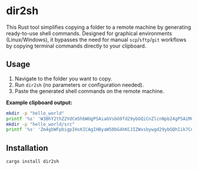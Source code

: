 # dir2sh

This Rust tool simplifies copying a folder to a remote machine by generating ready-to-use shell commands. Designed for graphical environments (Linux/Windows), it bypasses the need for manual `scp`/`sftp`/`git` workflows by copying terminal commands directly to your clipboard.  

## Usage

1. Navigate to the folder you want to copy.  
2. Run `dir2sh` (no parameters or configuration needed).  
3. Paste the generated shell commands on the remote machine.  

**Example clipboard output:**
```bash
mkdir -p "hello_world"
printf '%s' 'W3BhY2thZ2VdCm5hbWUgPSAiaGVsbG9fd29ybGQiCnZlcnNpb24gPSAiMC4xLjAiCmVkaXRpb24gPSAiMjAyNCIKCltkZXBlbmRlbmNpZXNdCg==' | base64 -d > "hello_world/Cargo.toml"
mkdir -p "hello_world/src"
printf '%s' 'Zm4gbWFpbigpIHsKICAgIHByaW50bG4hKCJIZWxsbywgd29ybGQhIik7Cn0K' | base64 -d > "hello_world/src/main.rs"
```

## Installation

```bash
cargo install dir2sh
```
